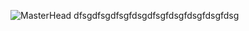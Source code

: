 ![MasterHead](https://media2.giphy.com/media/ANklhMEPlGYDRx0KD1/giphy.gif?cid=790b7611dc77520ab0eb323a16302b87b28d9af1eed4a5f7&rid=giphy.gif&ct=g) dfsgdfsgdfsgfdsgdfsgfdsgfdsgfdsgfdsg
